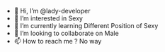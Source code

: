 - 👋 Hi, I’m @lady-developer
- 👀 I’m interested in Sexy
- 🌱 I’m currently learning Different Position of Sexy
- 💞️ I’m looking to collaborate on Male
- 📫 How to reach me ? No way

<!---
lady-developer/lady-developer is a ✨ special ✨ repository because its `README.md` (this file) appears on your GitHub profile.
You can click the Preview link to take a look at your changes.
--->
